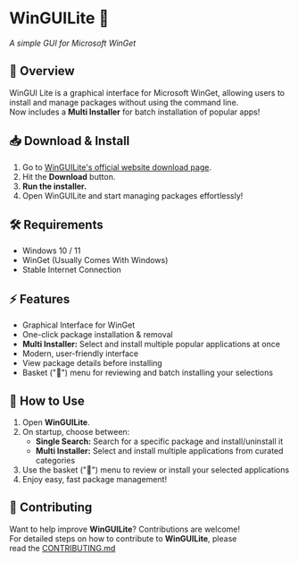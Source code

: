 # WinGUILite 🚀
*A simple GUI for Microsoft WinGet*  

## 🌟 Overview  
WinGUI Lite is a graphical interface for Microsoft WinGet, allowing users to install and manage packages without using the command line.  
Now includes a **Multi Installer** for batch installation of popular apps!

## 📥 Download & Install  
1. Go to [WinGUILite's official website download page](https://winguilite.github.io/download).
2. Hit the **Download** button.
3. **Run the installer.**
4. Open WinGUILite and start managing packages effortlessly!

## 🛠 Requirements  
- Windows 10 / 11  
- WinGet (Usually Comes With Windows)  
- Stable Internet Connection  

## ⚡ Features  
- Graphical Interface for WinGet  
- One-click package installation & removal  
- **Multi Installer:** Select and install multiple popular applications at once  
- Modern, user-friendly interface  
- View package details before installing  
- Basket ("🛒") menu for reviewing and batch installing your selections  

## 📝 How to Use  
1. Open **WinGUILite**.  
2. On startup, choose between:  
   - **Single Search:** Search for a specific package and install/uninstall it  
   - **Multi Installer:** Select and install multiple applications from curated categories  
3. Use the basket ("🛒") menu to review or install your selected applications  
4. Enjoy easy, fast package management!  

## 🤝 Contributing  
Want to help improve **WinGUILite**? Contributions are welcome!  
For detailed steps on how to contribute to **WinGUILite**, please  
read the [CONTRIBUTING.md](https://github.com/JimmyPla6z/WinGUILite/blob/main/CONTRIBUTING.md)
